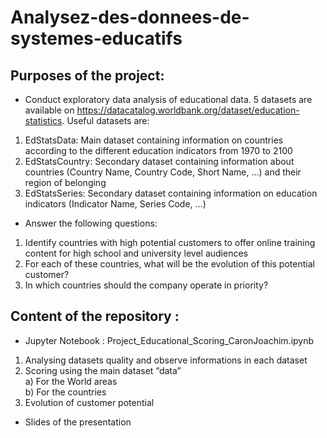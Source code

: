 # Analysez-des-donnees-de-systemes-educatifs

## Purposes of the project:
-	Conduct exploratory data analysis of educational data. 5 datasets are available on https://datacatalog.worldbank.org/dataset/education-statistics. Useful datasets are:
1)	EdStatsData: Main dataset containing information on countries according to the different education indicators from 1970 to 2100
2)	EdStatsCountry: Secondary dataset containing information about countries (Country Name, Country Code, Short Name, …) and their region of belonging
3)	EdStatsSeries: Secondary dataset containing information on education indicators (Indicator Name, Series Code, ...)

-	Answer the following questions:
1) Identify countries with high potential customers to offer online training content for high school and university level audiences
2) For each of these countries, what will be the evolution of this potential customer?
3) In which countries should the company operate in priority?

## Content of the repository : 
-	Jupyter Notebook : Project_Educational_Scoring_CaronJoachim.ipynb
1)	Analysing datasets quality and observe informations in each dataset
2)	Scoring using the main dataset “data”\
  a)	For the World areas\
  b)	For the countries
3)	Evolution of customer potential

-	Slides of the presentation
